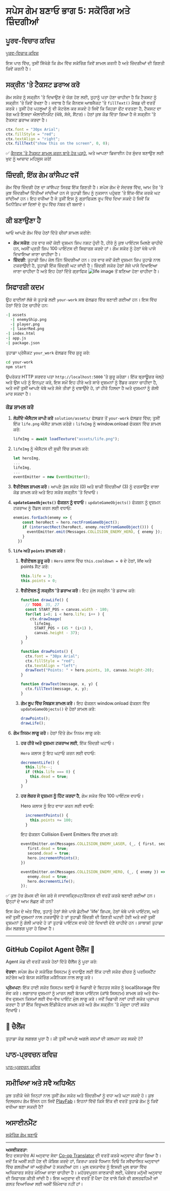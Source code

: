<!--
CO_OP_TRANSLATOR_METADATA:
{
  "original_hash": "1699f24c0210b74fcb592f4414bfa706",
  "translation_date": "2025-10-20T22:09:32+00:00",
  "source_file": "6-space-game/5-keeping-score/README.md",
  "language_code": "pa"
}
-->
# ਸਪੇਸ ਗੇਮ ਬਣਾਓ ਭਾਗ 5: ਸਕੋਰਿੰਗ ਅਤੇ ਜ਼ਿੰਦਗੀਆਂ

## ਪੂਰਵ-ਵਿਚਾਰ ਕਵਿਜ਼

[ਪੂਰਵ-ਵਿਚਾਰ ਕਵਿਜ਼](https://ff-quizzes.netlify.app/web/quiz/37)

ਇਸ ਪਾਠ ਵਿੱਚ, ਤੁਸੀਂ ਸਿੱਖੋਗੇ ਕਿ ਗੇਮ ਵਿੱਚ ਸਕੋਰਿੰਗ ਕਿਵੇਂ ਸ਼ਾਮਲ ਕਰਨੀ ਹੈ ਅਤੇ ਜ਼ਿੰਦਗੀਆਂ ਦੀ ਗਿਣਤੀ ਕਿਵੇਂ ਕਰਨੀ ਹੈ।

## ਸਕ੍ਰੀਨ 'ਤੇ ਟੈਕਸਟ ਡਰਾਅ ਕਰੋ

ਗੇਮ ਸਕੋਰ ਨੂੰ ਸਕ੍ਰੀਨ 'ਤੇ ਦਿਖਾਉਣ ਦੇ ਯੋਗ ਹੋਣ ਲਈ, ਤੁਹਾਨੂੰ ਪਤਾ ਹੋਣਾ ਚਾਹੀਦਾ ਹੈ ਕਿ ਟੈਕਸਟ ਨੂੰ ਸਕ੍ਰੀਨ 'ਤੇ ਕਿਵੇਂ ਰੱਖਣਾ ਹੈ। ਜਵਾਬ ਹੈ ਕਿ ਕੈਨਵਸ ਆਬਜੈਕਟ 'ਤੇ `fillText()` ਮੈਥਡ ਦੀ ਵਰਤੋਂ ਕਰਕੇ। ਤੁਸੀਂ ਹੋਰ ਪਹਲੂਆਂ ਨੂੰ ਵੀ ਕੰਟਰੋਲ ਕਰ ਸਕਦੇ ਹੋ ਜਿਵੇਂ ਕਿ ਕਿਹੜਾ ਫੋਂਟ ਵਰਤਣਾ ਹੈ, ਟੈਕਸਟ ਦਾ ਰੰਗ ਅਤੇ ਇਸਦਾ ਐਲਾਈਨਮੈਂਟ (ਖੱਬੇ, ਸੱਜੇ, ਸੈਂਟਰ)। ਹੇਠਾਂ ਕੁਝ ਕੋਡ ਦਿੱਤਾ ਗਿਆ ਹੈ ਜੋ ਸਕ੍ਰੀਨ 'ਤੇ ਟੈਕਸਟ ਡਰਾਅ ਕਰਦਾ ਹੈ।

```javascript
ctx.font = "30px Arial";
ctx.fillStyle = "red";
ctx.textAlign = "right";
ctx.fillText("show this on the screen", 0, 0);
```

✅ [ਕੈਨਵਸ 'ਤੇ ਟੈਕਸਟ ਸ਼ਾਮਲ ਕਰਨ ਬਾਰੇ ਹੋਰ ਪੜ੍ਹੋ](https://developer.mozilla.org/docs/Web/API/Canvas_API/Tutorial/Drawing_text), ਅਤੇ ਆਪਣਾ ਡਿਜ਼ਾਈਨ ਹੋਰ ਸੁੰਦਰ ਬਣਾਉਣ ਲਈ ਖੁਦ ਨੂੰ ਆਜ਼ਾਦ ਮਹਿਸੂਸ ਕਰੋ!

## ਜ਼ਿੰਦਗੀ, ਇੱਕ ਗੇਮ ਕਾਂਸੈਪਟ ਵਜੋਂ

ਗੇਮ ਵਿੱਚ ਜ਼ਿੰਦਗੀ ਹੋਣ ਦਾ ਕਾਂਸੈਪਟ ਸਿਰਫ਼ ਇੱਕ ਗਿਣਤੀ ਹੈ। ਸਪੇਸ ਗੇਮ ਦੇ ਸੰਦਰਭ ਵਿੱਚ, ਆਮ ਤੌਰ 'ਤੇ ਕੁਝ ਜ਼ਿੰਦਗੀਆਂ ਦਿੱਤੀਆਂ ਜਾਂਦੀਆਂ ਹਨ ਜੋ ਤੁਹਾਡੀ ਸ਼ਿਪ ਨੂੰ ਨੁਕਸਾਨ ਪਹੁੰਚਣ 'ਤੇ ਇੱਕ-ਇੱਕ ਕਰਕੇ ਘਟ ਜਾਂਦੀਆਂ ਹਨ। ਇਹ ਵਧੀਆ ਹੈ ਜੇ ਤੁਸੀਂ ਇਸ ਨੂੰ ਗ੍ਰਾਫਿਕਲ ਰੂਪ ਵਿੱਚ ਦਿਖਾ ਸਕਦੇ ਹੋ ਜਿਵੇਂ ਕਿ ਮਿਨੀਸ਼ਿਪ ਜਾਂ ਦਿਲਾਂ ਦੇ ਰੂਪ ਵਿੱਚ ਨੰਬਰ ਦੀ ਬਜਾਏ।

## ਕੀ ਬਣਾਉਣਾ ਹੈ

ਆਓ ਆਪਣੇ ਗੇਮ ਵਿੱਚ ਹੇਠਾਂ ਦਿੱਤੇ ਚੀਜ਼ਾਂ ਸ਼ਾਮਲ ਕਰੀਏ:

- **ਗੇਮ ਸਕੋਰ**: ਹਰ ਵਾਰ ਜਦੋਂ ਕੋਈ ਦੁਸ਼ਮਨ ਸ਼ਿਪ ਨਸ਼ਟ ਹੁੰਦੀ ਹੈ, ਹੀਰੋ ਨੂੰ ਕੁਝ ਪਾਇੰਟਸ ਮਿਲਣੇ ਚਾਹੀਦੇ ਹਨ, ਅਸੀਂ ਪ੍ਰਤੀ ਸ਼ਿਪ 100 ਪਾਇੰਟਸ ਦੀ ਸਿਫਾਰਸ਼ ਕਰਦੇ ਹਾਂ। ਗੇਮ ਸਕੋਰ ਨੂੰ ਹੇਠਾਂ ਖੱਬੇ ਪਾਸੇ ਦਿਖਾਇਆ ਜਾਣਾ ਚਾਹੀਦਾ ਹੈ।
- **ਜ਼ਿੰਦਗੀ**: ਤੁਹਾਡੀ ਸ਼ਿਪ ਕੋਲ ਤਿੰਨ ਜ਼ਿੰਦਗੀਆਂ ਹਨ। ਹਰ ਵਾਰ ਜਦੋਂ ਕੋਈ ਦੁਸ਼ਮਨ ਸ਼ਿਪ ਤੁਹਾਡੇ ਨਾਲ ਟਕਰਾਉਂਦੀ ਹੈ, ਤੁਹਾਡੀ ਇੱਕ ਜ਼ਿੰਦਗੀ ਘਟ ਜਾਂਦੀ ਹੈ। ਜ਼ਿੰਦਗੀ ਸਕੋਰ ਹੇਠਾਂ ਸੱਜੇ ਪਾਸੇ ਦਿਖਾਇਆ ਜਾਣਾ ਚਾਹੀਦਾ ਹੈ ਅਤੇ ਇਹ ਹੇਠਾਂ ਦਿੱਤੇ ਗ੍ਰਾਫਿਕ ![life image](../../../../translated_images/life.6fb9f50d53ee0413cd91aa411f7c296e10a1a6de5c4a4197c718b49bf7d63ebf.pa.png) ਤੋਂ ਬਣਿਆ ਹੋਣਾ ਚਾਹੀਦਾ ਹੈ।

## ਸਿਫਾਰਸ਼ੀ ਕਦਮ

ਉਹ ਫਾਈਲਾਂ ਲੱਭੋ ਜੋ ਤੁਹਾਡੇ ਲਈ `your-work` ਸਬ ਫੋਲਡਰ ਵਿੱਚ ਬਣਾਈ ਗਈਆਂ ਹਨ। ਇਸ ਵਿੱਚ ਹੇਠਾਂ ਦਿੱਤੇ ਹੋਣ ਚਾਹੀਦੇ ਹਨ:

```bash
-| assets
  -| enemyShip.png
  -| player.png
  -| laserRed.png
-| index.html
-| app.js
-| package.json
```

ਤੁਹਾਡਾ ਪ੍ਰੋਜੈਕਟ `your_work` ਫੋਲਡਰ ਵਿੱਚ ਸ਼ੁਰੂ ਕਰੋ:

```bash
cd your-work
npm start
```

ਉਪਰੋਕਤ HTTP ਸਰਵਰ ਪਤਾ `http://localhost:5000` 'ਤੇ ਸ਼ੁਰੂ ਕਰੇਗਾ। ਇੱਕ ਬ੍ਰਾਊਜ਼ਰ ਖੋਲ੍ਹੋ ਅਤੇ ਉਸ ਪਤੇ ਨੂੰ ਇਨਪੁਟ ਕਰੋ, ਇਸ ਸਮੇਂ ਇਹ ਹੀਰੋ ਅਤੇ ਸਾਰੇ ਦੁਸ਼ਮਨਾਂ ਨੂੰ ਰੈਂਡਰ ਕਰਨਾ ਚਾਹੀਦਾ ਹੈ, ਅਤੇ ਜਦੋਂ ਤੁਸੀਂ ਆਪਣੇ ਖੱਬੇ ਅਤੇ ਸੱਜੇ ਤੀਰਾਂ ਨੂੰ ਦਬਾਉਂਦੇ ਹੋ, ਤਾਂ ਹੀਰੋ ਹਿਲਦਾ ਹੈ ਅਤੇ ਦੁਸ਼ਮਨਾਂ ਨੂੰ ਗੋਲੀ ਮਾਰ ਸਕਦਾ ਹੈ।

### ਕੋਡ ਸ਼ਾਮਲ ਕਰੋ

1. **ਲੋੜੀਂਦੇ ਐਸੈਟਸ ਕਾਪੀ ਕਰੋ** `solution/assets/` ਫੋਲਡਰ ਤੋਂ `your-work` ਫੋਲਡਰ ਵਿੱਚ; ਤੁਸੀਂ ਇੱਕ `life.png` ਐਸੈਟ ਸ਼ਾਮਲ ਕਰੋਗੇ। `lifeImg` ਨੂੰ window.onload ਫੰਕਸ਼ਨ ਵਿੱਚ ਸ਼ਾਮਲ ਕਰੋ:

    ```javascript
    lifeImg = await loadTexture("assets/life.png");
    ```

1. `lifeImg` ਨੂੰ ਐਸੈਟਸ ਦੀ ਸੂਚੀ ਵਿੱਚ ਸ਼ਾਮਲ ਕਰੋ:

    ```javascript
    let heroImg,
    ...
    lifeImg,
    ...
    eventEmitter = new EventEmitter();
    ```
  
2. **ਵੈਰੀਏਬਲ ਸ਼ਾਮਲ ਕਰੋ**। ਆਪਣੇ ਕੁੱਲ ਸਕੋਰ (0) ਅਤੇ ਬਾਕੀ ਜ਼ਿੰਦਗੀਆਂ (3) ਨੂੰ ਦਰਸਾਉਣ ਵਾਲਾ ਕੋਡ ਸ਼ਾਮਲ ਕਰੋ ਅਤੇ ਇਹ ਸਕੋਰ ਸਕ੍ਰੀਨ 'ਤੇ ਦਿਖਾਓ।

3. **`updateGameObjects()` ਫੰਕਸ਼ਨ ਨੂੰ ਵਧਾਓ**। `updateGameObjects()` ਫੰਕਸ਼ਨ ਨੂੰ ਦੁਸ਼ਮਨ ਟਕਰਾਅ ਨੂੰ ਹੈਂਡਲ ਕਰਨ ਲਈ ਵਧਾਓ:

    ```javascript
    enemies.forEach(enemy => {
        const heroRect = hero.rectFromGameObject();
        if (intersectRect(heroRect, enemy.rectFromGameObject())) {
          eventEmitter.emit(Messages.COLLISION_ENEMY_HERO, { enemy });
        }
      })
    ```

4. **`life` ਅਤੇ `points` ਸ਼ਾਮਲ ਕਰੋ**। 
   1. **ਵੈਰੀਏਬਲ ਸ਼ੁਰੂ ਕਰੋ**। `Hero` ਕਲਾਸ ਵਿੱਚ `this.cooldown = 0` ਦੇ ਹੇਠਾਂ, life ਅਤੇ points ਸੈਟ ਕਰੋ:

        ```javascript
        this.life = 3;
        this.points = 0;
        ```

   1. **ਵੈਰੀਏਬਲ ਨੂੰ ਸਕ੍ਰੀਨ 'ਤੇ ਡਰਾਅ ਕਰੋ**। ਇਹ ਮੁੱਲ ਸਕ੍ਰੀਨ 'ਤੇ ਡਰਾਅ ਕਰੋ:

        ```javascript
        function drawLife() {
          // TODO, 35, 27
          const START_POS = canvas.width - 180;
          for(let i=0; i < hero.life; i++ ) {
            ctx.drawImage(
              lifeImg, 
              START_POS + (45 * (i+1) ), 
              canvas.height - 37);
          }
        }
        
        function drawPoints() {
          ctx.font = "30px Arial";
          ctx.fillStyle = "red";
          ctx.textAlign = "left";
          drawText("Points: " + hero.points, 10, canvas.height-20);
        }
        
        function drawText(message, x, y) {
          ctx.fillText(message, x, y);
        }

        ```

   1. **ਗੇਮ ਲੂਪ ਵਿੱਚ ਮੈਥਡਸ ਸ਼ਾਮਲ ਕਰੋ**। ਇਹ ਫੰਕਸ਼ਨ window.onload ਫੰਕਸ਼ਨ ਵਿੱਚ `updateGameObjects()` ਦੇ ਹੇਠਾਂ ਸ਼ਾਮਲ ਕਰੋ:

        ```javascript
        drawPoints();
        drawLife();
        ```

1. **ਗੇਮ ਨਿਯਮ ਲਾਗੂ ਕਰੋ**। ਹੇਠਾਂ ਦਿੱਤੇ ਗੇਮ ਨਿਯਮ ਲਾਗੂ ਕਰੋ:

   1. **ਹਰ ਹੀਰੋ ਅਤੇ ਦੁਸ਼ਮਨ ਟਕਰਾਅ ਲਈ**, ਇੱਕ ਜ਼ਿੰਦਗੀ ਘਟਾਓ।
   
      `Hero` ਕਲਾਸ ਨੂੰ ਇਹ ਘਟਾਓ ਕਰਨ ਲਈ ਵਧਾਓ:

        ```javascript
        decrementLife() {
          this.life--;
          if (this.life === 0) {
            this.dead = true;
          }
        }
        ```

   2. **ਹਰ ਲੇਜ਼ਰ ਜੋ ਦੁਸ਼ਮਨ ਨੂੰ ਹਿੱਟ ਕਰਦਾ ਹੈ**, ਗੇਮ ਸਕੋਰ ਵਿੱਚ 100 ਪਾਇੰਟਸ ਵਧਾਓ।

      Hero ਕਲਾਸ ਨੂੰ ਇਹ ਵਾਧਾ ਕਰਨ ਲਈ ਵਧਾਓ:
    
        ```javascript
          incrementPoints() {
            this.points += 100;
          }
        ```

        ਇਹ ਫੰਕਸ਼ਨ Collision Event Emitters ਵਿੱਚ ਸ਼ਾਮਲ ਕਰੋ:

        ```javascript
        eventEmitter.on(Messages.COLLISION_ENEMY_LASER, (_, { first, second }) => {
           first.dead = true;
           second.dead = true;
           hero.incrementPoints();
        })

        eventEmitter.on(Messages.COLLISION_ENEMY_HERO, (_, { enemy }) => {
           enemy.dead = true;
           hero.decrementLife();
        });
        ```

✅ ਕੁਝ ਹੋਰ ਗੇਮਸ ਦੀ ਖੋਜ ਕਰੋ ਜੋ ਜਾਵਾਸਕ੍ਰਿਪਟ/ਕੈਨਵਸ ਦੀ ਵਰਤੋਂ ਕਰਕੇ ਬਣਾਈ ਗਈਆਂ ਹਨ। ਉਨ੍ਹਾਂ ਦੇ ਆਮ ਲੱਛਣ ਕੀ ਹਨ?

ਇਸ ਕੰਮ ਦੇ ਅੰਤ ਵਿੱਚ, ਤੁਹਾਨੂੰ ਹੇਠਾਂ ਸੱਜੇ ਪਾਸੇ ਛੋਟੀਆਂ 'life' ਸ਼ਿਪਸ, ਹੇਠਾਂ ਖੱਬੇ ਪਾਸੇ ਪਾਇੰਟਸ, ਅਤੇ ਜਦੋਂ ਤੁਸੀਂ ਦੁਸ਼ਮਨਾਂ ਨਾਲ ਟਕਰਾਉਂਦੇ ਹੋ ਤਾਂ ਤੁਹਾਡੀ ਜ਼ਿੰਦਗੀ ਦੀ ਗਿਣਤੀ ਘਟਦੀ ਹੋਈ ਅਤੇ ਜਦੋਂ ਤੁਸੀਂ ਦੁਸ਼ਮਨਾਂ ਨੂੰ ਗੋਲੀ ਮਾਰਦੇ ਹੋ ਤਾਂ ਤੁਹਾਡੇ ਪਾਇੰਟਸ ਵਧਦੇ ਹੋਏ ਦਿਖਾਈ ਦੇਣੇ ਚਾਹੀਦੇ ਹਨ। ਸ਼ਾਬਾਸ਼! ਤੁਹਾਡਾ ਗੇਮ ਲਗਭਗ ਪੂਰਾ ਹੋ ਗਿਆ ਹੈ।

---

## GitHub Copilot Agent ਚੈਲੈਂਜ 🚀

Agent ਮੋਡ ਦੀ ਵਰਤੋਂ ਕਰਕੇ ਹੇਠਾਂ ਦਿੱਤੇ ਚੈਲੈਂਜ ਨੂੰ ਪੂਰਾ ਕਰੋ:

**ਵੇਰਵਾ:** ਸਪੇਸ ਗੇਮ ਦੇ ਸਕੋਰਿੰਗ ਸਿਸਟਮ ਨੂੰ ਵਧਾਉਣ ਲਈ ਇੱਕ ਹਾਈ ਸਕੋਰ ਫੀਚਰ ਨੂੰ ਪਰਸਿਸਟੈਂਟ ਸਟੋਰੇਜ ਅਤੇ ਬੋਨਸ ਸਕੋਰਿੰਗ ਮਕੈਨਿਕਸ ਨਾਲ ਲਾਗੂ ਕਰੋ।

**ਪ੍ਰੋਮਪਟ:** ਇੱਕ ਹਾਈ ਸਕੋਰ ਸਿਸਟਮ ਬਣਾਓ ਜੋ ਖਿਡਾਰੀ ਦੇ ਬਿਹਤਰ ਸਕੋਰ ਨੂੰ localStorage ਵਿੱਚ ਸੇਵ ਕਰੇ। ਲਗਾਤਾਰ ਦੁਸ਼ਮਨਾਂ ਨੂੰ ਮਾਰਨ ਲਈ ਬੋਨਸ ਪਾਇੰਟਸ (ਕਾਂਬੋ ਸਿਸਟਮ) ਸ਼ਾਮਲ ਕਰੋ ਅਤੇ ਵੱਖ-ਵੱਖ ਦੁਸ਼ਮਨ ਕਿਸਮਾਂ ਲਈ ਵੱਖ-ਵੱਖ ਪਾਇੰਟ ਮੁੱਲ ਲਾਗੂ ਕਰੋ। ਜਦੋਂ ਖਿਡਾਰੀ ਨਵਾਂ ਹਾਈ ਸਕੋਰ ਪ੍ਰਾਪਤ ਕਰਦਾ ਹੈ ਤਾਂ ਇੱਕ ਵਿਜ਼ੂਅਲ ਇੰਡੀਕੇਟਰ ਸ਼ਾਮਲ ਕਰੋ ਅਤੇ ਗੇਮ ਸਕ੍ਰੀਨ 'ਤੇ ਮੌਜੂਦਾ ਹਾਈ ਸਕੋਰ ਦਿਖਾਓ।

## 🚀 ਚੈਲੈਂਜ

ਤੁਹਾਡਾ ਕੋਡ ਲਗਭਗ ਪੂਰਾ ਹੈ। ਕੀ ਤੁਸੀਂ ਆਪਣੇ ਅਗਲੇ ਕਦਮਾਂ ਦੀ ਕਲਪਨਾ ਕਰ ਸਕਦੇ ਹੋ?

## ਪਾਠ-ਪ੍ਰਵਚਨ ਕਵਿਜ਼

[ਪਾਠ-ਪ੍ਰਵਚਨ ਕਵਿਜ਼](https://ff-quizzes.netlify.app/web/quiz/38)

## ਸਮੀਖਿਆ ਅਤੇ ਸਵੈ ਅਧਿਐਨ

ਕੁਝ ਤਰੀਕੇ ਖੋਜੋ ਜਿਨ੍ਹਾਂ ਨਾਲ ਤੁਸੀਂ ਗੇਮ ਸਕੋਰ ਅਤੇ ਜ਼ਿੰਦਗੀਆਂ ਨੂੰ ਵਧਾ ਅਤੇ ਘਟਾ ਸਕਦੇ ਹੋ। ਕੁਝ ਦਿਲਚਸਪ ਗੇਮ ਇੰਜਨ ਹਨ ਜਿਵੇਂ [PlayFab](https://playfab.com)। ਇਹਨਾਂ ਵਿੱਚੋਂ ਕਿਸੇ ਇੱਕ ਦੀ ਵਰਤੋਂ ਤੁਹਾਡੇ ਗੇਮ ਨੂੰ ਕਿਵੇਂ ਵਧੀਆ ਬਣਾ ਸਕਦੀ ਹੈ?

## ਅਸਾਈਨਮੈਂਟ

[ਸਕੋਰਿੰਗ ਗੇਮ ਬਣਾਓ](assignment.md)

---

**ਅਸਵੀਕਰਤਾ**:  
ਇਹ ਦਸਤਾਵੇਜ਼ AI ਅਨੁਵਾਦ ਸੇਵਾ [Co-op Translator](https://github.com/Azure/co-op-translator) ਦੀ ਵਰਤੋਂ ਕਰਕੇ ਅਨੁਵਾਦ ਕੀਤਾ ਗਿਆ ਹੈ। ਜਦੋਂ ਕਿ ਅਸੀਂ ਸਹੀ ਹੋਣ ਦੀ ਕੋਸ਼ਿਸ਼ ਕਰਦੇ ਹਾਂ, ਕਿਰਪਾ ਕਰਕੇ ਧਿਆਨ ਦਿਓ ਕਿ ਸਵੈਚਾਲਿਤ ਅਨੁਵਾਦਾਂ ਵਿੱਚ ਗਲਤੀਆਂ ਜਾਂ ਅਸੁੱਤੀਆਂ ਹੋ ਸਕਦੀਆਂ ਹਨ। ਮੂਲ ਦਸਤਾਵੇਜ਼ ਨੂੰ ਇਸਦੀ ਮੂਲ ਭਾਸ਼ਾ ਵਿੱਚ ਅਧਿਕਾਰਤ ਸਰੋਤ ਮੰਨਿਆ ਜਾਣਾ ਚਾਹੀਦਾ ਹੈ। ਮਹੱਤਵਪੂਰਨ ਜਾਣਕਾਰੀ ਲਈ, ਪੇਸ਼ੇਵਰ ਮਨੁੱਖੀ ਅਨੁਵਾਦ ਦੀ ਸਿਫਾਰਸ਼ ਕੀਤੀ ਜਾਂਦੀ ਹੈ। ਇਸ ਅਨੁਵਾਦ ਦੀ ਵਰਤੋਂ ਤੋਂ ਪੈਦਾ ਹੋਣ ਵਾਲੇ ਕਿਸੇ ਵੀ ਗਲਤਫਹਿਮੀ ਜਾਂ ਗਲਤ ਵਿਆਖਿਆ ਲਈ ਅਸੀਂ ਜ਼ਿੰਮੇਵਾਰ ਨਹੀਂ ਹਾਂ।